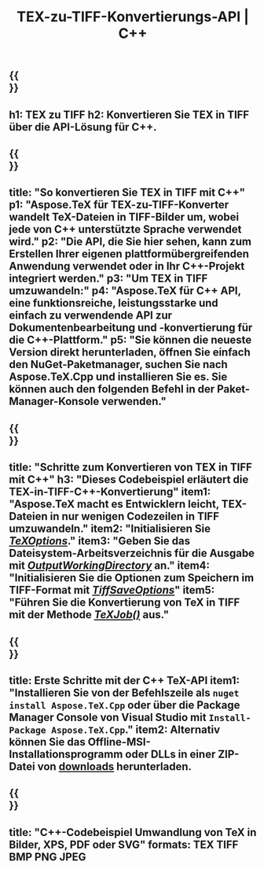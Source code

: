 ﻿---
translation: true
template: /_templates/_conversion-child-cpp.md
title: TEX-zu-TIFF-Konvertierungs-API | C++
description: TeX-zu-TIFF-Konvertierungsfunktion. Integrieren Sie diese lokale C++-Bibliothek in Ihr Projekt oder verwenden Sie plattformübergreifende Anwendungen, um TeX in TIFF zu konvertieren.
keywords: tex zu tiff api cpp, tex2tiff integrieren c++
url: /cpp/conversion/tex-to-tiff/
family: tex
platformtag: cpp
feature: conversion
informat: TEX
outformat: TIFF
otherformats: BMP PNG JPEG PDF SVG XPS
---

{{<section banner>}}
---
h1: TEX zu TIFF
h2: Konvertieren Sie TEX in TIFF über die API-Lösung für C++.
---

{{<section overview>}}
---
title: "So konvertieren Sie TEX in TIFF mit C++"
p1: "Aspose.TeX für TEX-zu-TIFF-Konverter wandelt TeX-Dateien in TIFF-Bilder um, wobei jede von C++ unterstützte Sprache verwendet wird."
p2: "Die API, die Sie hier sehen, kann zum Erstellen Ihrer eigenen plattformübergreifenden Anwendung verwendet oder in Ihr C++-Projekt integriert werden."
p3: "Um TEX in TIFF umzuwandeln:"
p4: "Aspose.TeX für C++ API, eine funktionsreiche, leistungsstarke und einfach zu verwendende API zur Dokumentenbearbeitung und -konvertierung für die C++-Plattform."
p5: "Sie können die neueste Version direkt herunterladen, öffnen Sie einfach den NuGet-Paketmanager, suchen Sie nach Aspose.TeX.Cpp und installieren Sie es. Sie können auch den folgenden Befehl in der Paket-Manager-Konsole verwenden."
---

{{<section feature1>}}
---
title: "Schritte zum Konvertieren von TEX in TIFF mit C++"
h3: "Dieses Codebeispiel erläutert die TEX-in-TIFF-C++-Konvertierung"
item1: "Aspose.TeX macht es Entwicklern leicht, TEX-Dateien in nur wenigen Codezeilen in TIFF umzuwandeln."
item2: "Initialisieren Sie [*TeXOptions*](https://reference.aspose.com/tex/cpp/class/aspose.te_x.te_x_options)."
item3: "Geben Sie das Dateisystem-Arbeitsverzeichnis für die Ausgabe mit [*OutputWorkingDirectory*](https://reference.aspose.com/tex/cpp/class/aspose.te_x.te_x_options#aa4f4ea6dab7db5ba1b40800495f16f63) an."
item4: "Initialisieren Sie die Optionen zum Speichern im TIFF-Format mit [*TiffSaveOptions*](https://reference.aspose.com/tex/cpp/class/aspose.te_x.presentation.image.tiff_save_options)"
item5: "Führen Sie die Konvertierung von TeX in TIFF mit der Methode [*TeXJob()*](https://reference.aspose.com/tex/cpp/class/aspose.te_x.te_x_job) aus."
---

{{<section feature2>}}
---
title: Erste Schritte mit der C++ TeX-API
item1: "Installieren Sie von der Befehlszeile als ```nuget install Aspose.TeX.Cpp``` oder über die Package Manager Console von Visual Studio mit ```Install-Package Aspose.TeX.Cpp```."
item2: Alternativ können Sie das Offline-MSI-Installationsprogramm oder DLLs in einer ZIP-Datei von [downloads](https://downloads.aspose.com/tex/cpp) herunterladen.
---

{{<section widget>}}
---
title: "C++-Codebeispiel Umwandlung von TeX in Bilder, XPS, PDF oder SVG"
formats: TEX TIFF BMP PNG JPEG
---